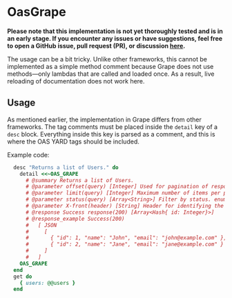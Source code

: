 # OasGrape

**Please note that this implementation is not yet thoroughly tested and is in an early stage. If you encounter any issues or have suggestions, feel free to open a GitHub issue, pull request (PR), or discussion [here](https://github.com/a-chacon/oas_grape).**

The usage can be a bit tricky. Unlike other frameworks, this cannot be implemented as a simple method comment because Grape does not use methods—only lambdas that are called and loaded once. As a result, live reloading of documentation does not work here.

## Usage

As mentioned earlier, the implementation in Grape differs from other frameworks. The tag comments must be placed inside the `detail` key of a `desc` block. Everything inside this key is parsed as a comment, and this is where the OAS YARD tags should be included.

Example code:

```ruby
  desc "Returns a list of Users." do
    detail <<~OAS_GRAPE
      # @summary Returns a list of Users.
      # @parameter offset(query) [Integer] Used for pagination of response data. default: (0) minimum: (0)
      # @parameter limit(query) [Integer] Maximum number of items per page. default: (25) minimum: (1) maximum: (100)
      # @parameter status(query) [Array<String>] Filter by status. enum: (active,inactive,deleted)
      # @parameter X-front(header) [String] Header for identifying the front. minLength: (1) maxLength: (50)
      # @response Success response(200) [Array<Hash{ id: Integer}>]
      # @response_example Success(200)
      #   [ JSON
      #     [
      #       { "id": 1, "name": "John", "email": "john@example.com" },
      #       { "id": 2, "name": "Jane", "email": "jane@example.com" }
      #     ]
      #   ]
    OAS_GRAPE
  end
  get do
    { users: @@users }
  end
```
